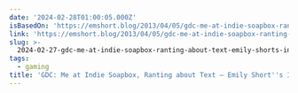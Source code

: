 ```yaml
---
date: '2024-02-28T01:00:05.000Z'
isBasedOn: 'https://emshort.blog/2013/04/05/gdc-me-at-indie-soapbox-ranting-about-text/'
link: 'https://emshort.blog/2013/04/05/gdc-me-at-indie-soapbox-ranting-about-text/'
slug: >-
  2024-02-27-gdc-me-at-indie-soapbox-ranting-about-text-emily-shorts-interactive-st
tags:
  - gaming
title: 'GDC: Me at Indie Soapbox, Ranting about Text – Emily Short''s Interactive St'
---
```


